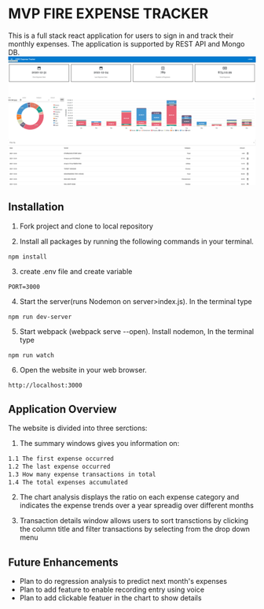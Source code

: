 
# MVP FIRE EXPENSE TRACKER
This is a full stack react application for users to sign in and track their monthly expenses. The application is supported by REST API and Mongo DB.
![Website Overview](Images/MainPage.png)

## Installation

1) Fork project and clone to local repository

2) Install all packages by running the following commands in your terminal.

```
npm install
```

3) create .env file and create variable

```
PORT=3000
```


4) Start the server(runs Nodemon on server>index.js). In the terminal type
```
npm run dev-server
```
5) Start webpack (webpack serve --open). Install nodemon, In the terminal type

```
npm run watch
```

6) Open the website in your web browser.

```
http://localhost:3000

```


## Application Overview

The website is divided into three serctions:
  1. The summary windows gives you information on: 
 
    1.1 The first expense occurred
    1.2 The last expense occurred
    1.3 How many expense transactions in total
    1.4 The total expenses accumulated

  2. The chart analysis displays the ratio on each expense category and indicates the expense trends over a year spreadig over different months

  3. Transaction details window allows users to sort transctions by clicking the column title and filter transactions by selecting from the drop down menu


  ## Future Enhancements

  * Plan to do regression analysis to predict next month's expenses
  * Plan to add feature to enable recording entry using voice
  * Plan to add clickable featuer in the chart to show details

